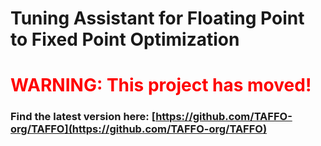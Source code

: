 # Tuning Assistant for Floating Point to Fixed Point Optimization

# <span style="color:#f00;">WARNING: This project has moved!</span>

### Find the latest version here: [https://github.com/TAFFO-org/TAFFO](https://github.com/TAFFO-org/TAFFO)
